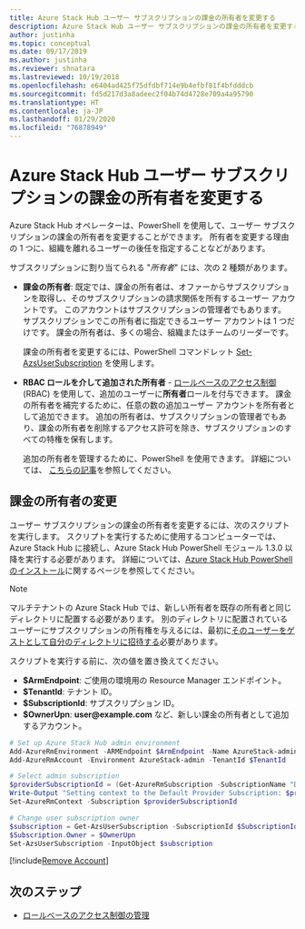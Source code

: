 ```yaml
---
title: Azure Stack Hub ユーザー サブスクリプションの課金の所有者を変更する
description: Azure Stack Hub ユーザー サブスクリプションの課金の所有者を変更する方法について学習します。
author: justinha
ms.topic: conceptual
ms.date: 09/17/2019
ms.author: justinha
ms.reviewer: shnatara
ms.lastreviewed: 10/19/2018
ms.openlocfilehash: e6404ad425f75dfdbf714e9b4efbf81f4bfdddcb
ms.sourcegitcommit: fd5d217d3a8adeec2f04b74d4728e709a4a95790
ms.translationtype: HT
ms.contentlocale: ja-JP
ms.lasthandoff: 01/29/2020
ms.locfileid: "76878949"
---
```

# <a name="change-the-billing-owner-for-an-azure-stack-hub-user-subscription"></a>Azure Stack Hub ユーザー サブスクリプションの課金の所有者を変更する

Azure Stack Hub オペレーターは、PowerShell を使用して、ユーザー サブスクリプションの課金の所有者を変更することができます。 所有者を変更する理由の 1 つに、組織を離れるユーザーの後任を指定することなどがあります。

サブスクリプションに割り当てられる "*所有者*" には、次の 2 種類があります。

- **課金の所有者**: 既定では、課金の所有者は、オファーからサブスクリプションを取得し、そのサブスクリプションの請求関係を所有するユーザー アカウントです。 このアカウントはサブスクリプションの管理者でもあります。 サブスクリプションでこの所有者に指定できるユーザー アカウントは 1 つだけです。 課金の所有者は、多くの場合、組織またはチームのリーダーです。

  課金の所有者を変更するには、PowerShell コマンドレット [Set-AzsUserSubscription](/powershell/module/azs.subscriptions.admin/set-azsusersubscription) を使用します。  

- **RBAC ロールを介して追加された所有者** - [ロールベースのアクセス制御](azure-stack-manage-permissions.md) (RBAC) を使用して、追加のユーザーに**所有者**ロールを付与できます。 課金の所有者を補完するために、任意の数の追加ユーザー アカウントを所有者として追加できます。 追加の所有者は、サブスクリプションの管理者でもあり、課金の所有者を削除するアクセス許可を除き、サブスクリプションのすべての特権を保有します。

  追加の所有者を管理するために、PowerShell を使用できます。 詳細については、 [こちらの記事](/azure/role-based-access-control/role-assignments-powershell)を参照してください。

## <a name="change-the-billing-owner"></a>課金の所有者の変更

ユーザー サブスクリプションの課金の所有者を変更するには、次のスクリプトを実行します。 スクリプトを実行するために使用するコンピューターでは、Azure Stack Hub に接続し、Azure Stack Hub PowerShell モジュール 1.3.0 以降を実行する必要があります。 詳細については、[Azure Stack Hub PowerShell のインストール](azure-stack-powershell-install.md)に関するページを参照してください。

>[!NOTE]
>マルチテナントの Azure Stack Hub では、新しい所有者を既存の所有者と同じディレクトリに配置する必要があります。 別のディレクトリに配置されているユーザーにサブスクリプションの所有権を与えるには、最初に[そのユーザーをゲストとして自分のディレクトリに招待する](/azure/active-directory/b2b/add-users-administrator)必要があります。

スクリプトを実行する前に、次の値を置き換えてください。

- **$ArmEndpoint**: ご使用の環境用の Resource Manager エンドポイント。
- **$TenantId**: テナント ID。
- **$SubscriptionId**: サブスクリプション ID。
- **$OwnerUpn**: **user\@example.com** など、新しい課金の所有者として追加するアカウント。

```powershell
# Set up Azure Stack Hub admin environment
Add-AzureRmEnvironment -ARMEndpoint $ArmEndpoint -Name AzureStack-admin
Add-AzureRmAccount -Environment AzureStack-admin -TenantId $TenantId

# Select admin subscription
$providerSubscriptionId = (Get-AzureRmSubscription -SubscriptionName "Default Provider Subscription").Id
Write-Output "Setting context to the Default Provider Subscription: $providerSubscriptionId"
Set-AzureRmContext -Subscription $providerSubscriptionId

# Change user subscription owner
$subscription = Get-AzsUserSubscription -SubscriptionId $SubscriptionId
$Subscription.Owner = $OwnerUpn
Set-AzsUserSubscription -InputObject $subscription
```

[!include[Remove Account](../../includes/remove-account.md)]

## <a name="next-steps"></a>次のステップ

- [ロールベースのアクセス制御の管理](azure-stack-manage-permissions.md)
